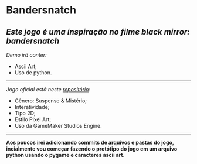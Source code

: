 # Bandersnatch
*Este jogo é uma inspiração no filme black mirror: bandersnatch*
---
*Demo irá conter:*
- Ascii Art;
- Uso de python.
---
*Jogo oficial está neste [repositório](https://github.com/PedroJunior1630/BandersnatchOficial.git):*
- Gênero: Suspense & Mistério;
- Interatividade;
- Tipo 2D;
- Estilo Pixel Art;
- Uso da GameMaker Studios Engine.
***
**Aos poucos irei adicionando commits de arquivos e pastas do jogo, incialmente vou começar fazendo o protótipo do jogo em um arquivo python usando o pygame e caracteres ascii art.**
